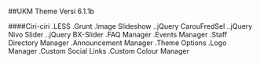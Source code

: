 ##UKM Theme Versi 6.1.1b

####Ciri-ciri
.LESS
.Grunt
.Image Slideshow
..jQuery CarouFredSel
..jQuery Nivo Slider
..jQuery BX-Slider
.FAQ Manager
.Events Manager
.Staff Directory Manager
.Announcement Manager
.Theme Options
.Logo Manager
.Custom Social Links
.Custom Colour Manager